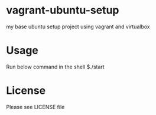 # vagrant-ubuntu-setup
my base ubuntu setup project using vagrant and virtualbox

# Usage

Run below command in the shell
$./start

# License

Please see LICENSE file
